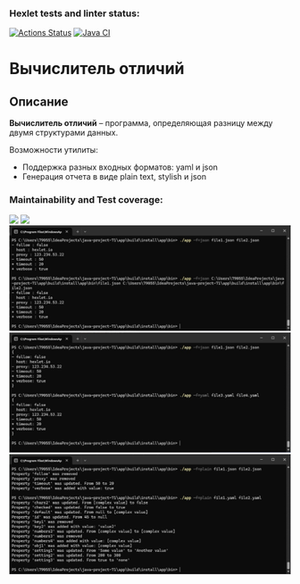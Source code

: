 ### Hexlet tests and linter status:
[![Actions Status](https://github.com/nameGeorge/java-project-71/actions/workflows/hexlet-check.yml/badge.svg)](https://github.com/nameGeorge/java-project-71/actions)
[![Java CI](https://github.com/nameGeorge/java-project-71/actions/workflows/main.yml/badge.svg?branch=main)](https://github.com/nameGeorge/java-project-71/actions/workflows/main.yml)

# Вычислитель отличий
## Описание
**Вычислитель отличий** – программа, определяющая разницу между двумя структурами данных.

Возможности утилиты:

* Поддержка разных входных форматов: yaml и json
* Генерация отчета в виде plain text, stylish и json


### Maintainability and Test coverage:
<a href="https://codeclimate.com/github/nameGeorge/java-project-71/maintainability"><img src="https://api.codeclimate.com/v1/badges/d771ffe1ee192eee7a8f/maintainability" /></a>
<a href="https://codeclimate.com/github/nameGeorge/java-project-71/test_coverage"><img src="https://api.codeclimate.com/v1/badges/d771ffe1ee192eee7a8f/test_coverage" /></a>
![image](step5.jpg)
![image](step7.jpg)
![image](step10.jpg)

